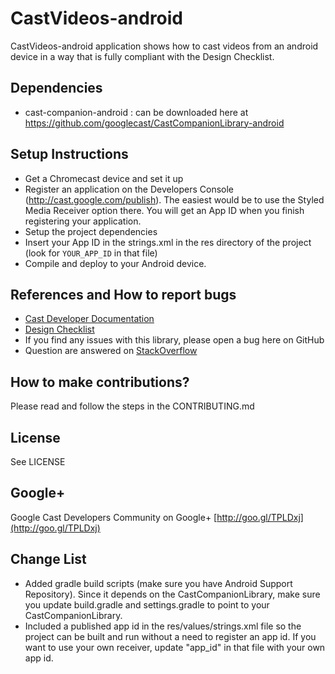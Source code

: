# CastVideos-android

CastVideos-android application shows how to cast videos from an android device in a way that is fully compliant with the Design Checklist.

## Dependencies
* cast-companion-android : can be downloaded here at https://github.com/googlecast/CastCompanionLibrary-android

## Setup Instructions
* Get a Chromecast device and set it up
* Register an application on the Developers Console (http://cast.google.com/publish). The easiest would be to use the Styled Media Receiver option there.
You will get an App ID when you finish registering your application.
* Setup the project dependencies
* Insert your App ID in the strings.xml in the res directory of the project (look for `YOUR_APP_ID` in that file)
* Compile and deploy to your Android device.

## References and How to report bugs
* [Cast Developer Documentation](http://developers.google.com/cast/)
* [Design Checklist](http://developers.google.com/cast/docs/design_checklist)
* If you find any issues with this library, please open a bug here on GitHub
* Question are answered on [StackOverflow](http://stackoverflow.com/questions/tagged/google-cast)

## How to make contributions?
Please read and follow the steps in the CONTRIBUTING.md

## License
See LICENSE

## Google+
Google Cast Developers Community on Google+ [http://goo.gl/TPLDxj](http://goo.gl/TPLDxj)

## Change List
 * Added gradle build scripts (make sure you have Android Support Repository). Since it depends on the
   CastCompanionLibrary, make sure you update build.gradle and settings.gradle to point to your CastCompanionLibrary.
 * Included a published app id in the res/values/strings.xml file so the project can be built and run without a need
   to register an app id. If you want to use your own receiver, update "app_id" in that file with your own app id.
